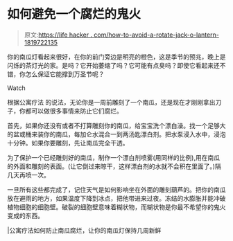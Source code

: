 # 如何避免一个腐烂的鬼火

> 原文:[https://life hacker . com/how-to-avoid-a-rotate-jack-o-lantern-1819722135](https://lifehacker.com/how-to-avoid-a-rotten-jack-o-lantern-1819722135)

你的南瓜灯看起来很好，在你的前门旁边是明亮的橙色，这是季节的预兆，晚上是闪烁的茶灯光的家。是吗？它开始萎缩了吗？它可能有点臭吗？即使它看起来还不错，你怎么保证它能撑到万圣节呢？

Watch

根据公寓疗法 的说法，无论你是一周前雕刻了一个南瓜，还是现在才刚刚拿出刀子，你都可以做很多事情来防止它们腐烂。

首先，如果你还没有或者不打算雕刻你的南瓜，给宝宝洗个漂白澡。找一个足够大的盆或桶来装你的南瓜，每加仑水混合一到两汤匙漂白剂。把水泵浸入水中，浸泡十分钟。如果你要雕刻，先让南瓜完全干透。

为了保护一个已经雕刻好的南瓜，制作一个漂白剂喷雾(用同样的比例),用在南瓜的外面和雕刻的表面。(让它倒过来晾干，这样漂白剂的水就不会积在里面了。)隔几天再喷一次。

一旦所有这些都完成了，记住天气是如何影响坐在外面的雕刻葫芦的。把你的南瓜放在避雨的地方，如果温度下降到冰点，把他带进来过夜。冻结的水膨胀并能冲破植物细胞的细胞壁。破裂的细胞壁意味着糊状物，而糊状物是你最不希望你的鬼火变成的东西。

|公寓疗法如何防止南瓜腐烂，让你的南瓜灯保持几周新鲜